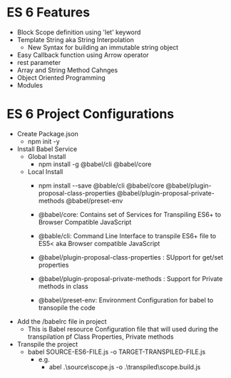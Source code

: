 # ES 6 Features
- Block Scope definition using 'let' keyword
- Template String aka String Interpolation
    - New Syntax for building an immutable string object
- Easy Callback function using Arrow operator
- rest parameter
- Array and String Method Cahnges
- Object Oriented Programming
- Modules

# ES 6 Project Configurations
- Create Package.json
    - npm init -y
- Install Babel Service
    - Global Install
        - npm install -g @babel/cli @babel/core
    - Local Install        
        - npm install --save @bable/cli @babel/core @babel/plugin-proposal-class-properties @babel/plugin-proposal-private-methods @babel/preset-env
        
        - @babel/core: Contains set of Services for Transpiling ES6+ to Browser Compatible JavaScript
        - @bable/cli: Command Line Interface to transpile ES6+ file to ES5< aka Browser compatible JavaScript
        - @babel/plugin-proposal-class-properties : SUpport for get/set properties
        - @babel/plugin-proposal-private-methods : Support for Private methods in class
        - @babel/preset-env: Environment Configuration for babel to transopile the code
- Add the /babelrc file in project
    - This is Babel resource  Configuration file that will used during the transpilation pf Class Properties, Private methods
- Transpile the project
    - babel SOURCE-ES6-FILE.js -o TARGET-TRANSPILED-FILE.js        
        - e.g.
            - abel .\source\scope.js -o .\transpiled\scope.build.js     
